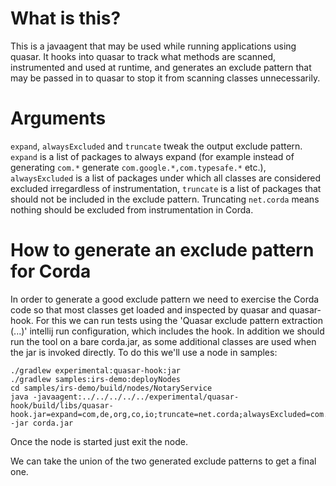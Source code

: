 What is this?
=============

This is a javaagent that may be used while running applications using quasar. It hooks into quasar to track what
methods are scanned, instrumented and used at runtime, and generates an exclude pattern that may be passed in to quasar
to stop it from scanning classes unnecessarily.

Arguments
===

`expand`, `alwaysExcluded` and `truncate` tweak the output exclude pattern. `expand` is a list of packages to always expand (for example
instead of generating `com.*` generate `com.google.*,com.typesafe.*` etc.), `alwaysExcluded` is a list of packages under
which all classes are considered excluded irregardless of instrumentation, `truncate` is a list of packages that should
not be included in the exclude pattern. Truncating `net.corda` means nothing should be excluded from instrumentation in
Corda.

How to generate an exclude pattern for Corda
====

In order to generate a good exclude pattern we need to exercise the Corda code so that most classes get loaded and
inspected by quasar and quasar-hook. For this we can run tests using the 'Quasar exclude pattern extraction (...)'
intellij run configuration, which includes the hook. In addition we should run the tool on a bare corda.jar, as some
additional classes are used when the jar is invoked directly. To do this we'll use a node in samples:

```
./gradlew experimental:quasar-hook:jar
./gradlew samples:irs-demo:deployNodes
cd samples/irs-demo/build/nodes/NotaryService
java -javaagent:../../../../../experimental/quasar-hook/build/libs/quasar-hook.jar=expand=com,de,org,co,io;truncate=net.corda;alwaysExcluded=com.opengamma,io.atomix -jar corda.jar
```

Once the node is started just exit the node.

We can take the union of the two generated exclude patterns to get a final one.